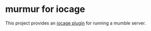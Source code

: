 # murmur for iocage

This project provides an [iocage plugin] for running a mumble server.

[iocage plugin]: https://iocage.readthedocs.io/en/latest/plugins.html
